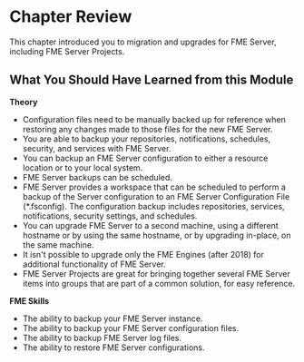 # Chapter Review #

This chapter introduced you to migration and upgrades for FME Server, including FME Server Projects.

## What You Should Have Learned from this Module ##

**Theory**

- Configuration files need to be manually backed up for reference when restoring any changes made to those files for the new FME Server.
- You are able to backup your repositories, notifications, schedules, security, and services with FME Server.
- You can backup an FME Server configuration to either a resource location or to your local system.
- FME Server backups can be scheduled.
- FME Server provides a workspace that can be scheduled to perform a backup of the Server configuration to an FME Server Configuration File (\*.fsconfig). The configuration backup includes repositories, services, notifications, security settings, and schedules.
- You can upgrade FME Server to a second machine, using a different hostname or by using the same hostname, or by upgrading in-place, on the same machine.
- It isn't possible to upgrade only the FME Engines (after 2018) for additional functionality of FME Server.
- FME Server Projects are great for bringing together several FME Server items into groups that are part of a common solution, for easy reference.

**FME Skills**

- The ability to backup your FME Server instance.
- The ability to backup your FME Server configuration files.
- The ability to backup FME Server log files.
- The ability to restore FME Server configurations.
